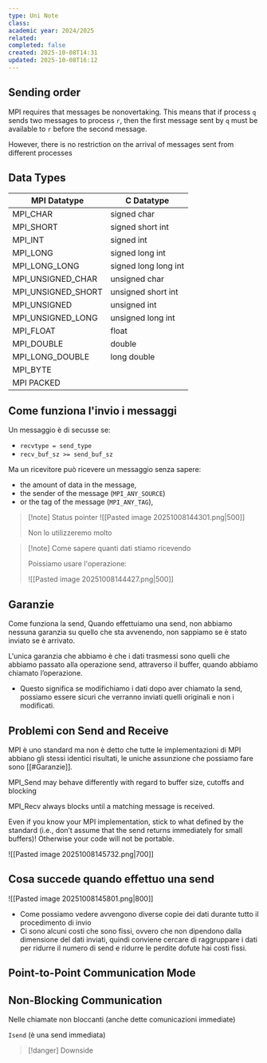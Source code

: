 ```yaml
---
type: Uni Note
class:
academic year: 2024/2025
related:
completed: false
created: 2025-10-08T14:31
updated: 2025-10-08T16:12
---
```

## Sending order

MPI requires that messages be nonovertaking. This means that if process `q` sends two messages to process `r`, then the first message sent by `q` must be available to `r` before the second message.

However, there is no restriction on the arrival of messages sent from different processes

## Data Types


| MPI Datatype       | C Datatype           |
| ------------------ | -------------------- |
| MPI_CHAR           | signed char          |
| MPI_SHORT          | signed short int     |
| MPI_INT            | signed int           |
| MPI_LONG           | signed long int      |
| MPI_LONG_LONG      | signed long long int |
| MPI_UNSIGNED_CHAR  | unsigned char        |
| MPI_UNSIGNED_SHORT | unsigned short int   |
| MPI_UNSIGNED       | unsigned int         |
| MPI_UNSIGNED_LONG  | unsigned long int    |
| MPI_FLOAT          | float                |
| MPI_DOUBLE         | double               |
| MPI_LONG_DOUBLE    | long double          |
| MPI_BYTE           |                      |
| MPI PACKED         |                      |

## Come funziona l'invio i messaggi

Un messaggio è di secusse se:
- `recvtype = send_type`
- `recv_buf_sz >= send_buf_sz`

Ma un ricevitore può ricevere un messaggio senza sapere:
- the amount of data in the message,
- the sender of the message (`MPI_ANY_SOURCE`)
- or the tag of the message (`MPI_ANY_TAG`),

>[!note] Status pointer
>![[Pasted image 20251008144301.png|500]]
>
>Non lo utilizzeremo molto

>[!note] Come sapere quanti dati stiamo ricevendo 
>
>Poissiamo usare l'operazione:
>
>![[Pasted image 20251008144427.png|500]]


## Garanzie

Come funziona la send, Quando effettuiamo una send, non abbiamo nessuna garanzia su quello che sta avvenendo, non sappiamo se è stato inviato se è arrivato.

L'unica garanzia che abbiamo è che i dati trasmessi sono quelli che abbiamo passato alla operazione send, attraverso il buffer, quando abbiamo chiamato l’operazione.
- Questo significa se modifichiamo i dati dopo aver chiamato la send, possiamo essere sicuri che verranno inviati quelli originali e non i modificati.
## Problemi con Send and Receive

MPI è uno standard ma non è detto che tutte le implementazioni di MPI abbiano gli stessi identici risultati, le uniche assunzione che possiamo fare sono [[#Garanzie]].

MPI_Send may behave differently with regard to buffer size, cutoffs and blocking

MPI_Recv always blocks until a matching message is received.

Even if you know your MPI implementation, stick to what defined by the standard (i.e., don’t assume that the send returns immediately for small buffers)! Otherwise your code will not be portable.
  


![[Pasted image 20251008145732.png|700]]

## Cosa succede quando effettuo una send

![[Pasted image 20251008145801.png|800]]

- Come possiamo vedere avvengono diverse copie dei dati durante tutto il procedimento di invio
- Ci sono alcuni costi che sono fissi, ovvero che non dipendono dalla dimensione del dati inviati, quindi conviene cercare di raggruppare i dati per ridurre il numero di send e ridurre le perdite dofute hai costi fissi.

## Point-to-Point Communication Mode


## Non-Blocking Communication

Nelle chiamate non bloccanti (anche dette comunicazioni immediate) 

`Isend` (è una send immediata)

>[!danger] Downside
>
>